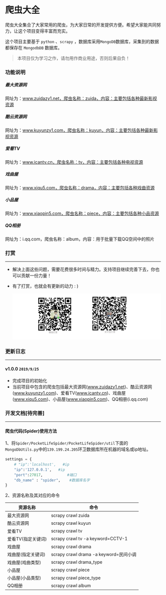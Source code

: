 # 爬虫大全

爬虫大全集合了大家常用的爬虫，为大家日常的开发提供方便。希望大家能共同努力，让这个项目变得丰富而充实。

这个项目主要基于 ```python``` 、```scrapy``` ，数据库采用```MongoDB```数据库，采集到的数据都保存在 ```MongodbDB``` 数据库。

> 本项目仅为学习之作，请勿用作商业用途，否则后果自负！

### 功能说明

##### 最大资源网

网址为：www.zuidazy1.net，爬虫名称：zuida，内容：主要包括各种最新影视资源

##### 酷云资源网

网址为：www.kuyunzy1.com，爬虫名称：kuyun，内容：主要包括各种最新影视资源

##### 爱看TV

网址为：www.icantv.cn，爬虫名称：tv，内容：主要包括各种电视资源

##### 戏曲屋

网址为：www.xiqu5.com，爬虫名称：drama，内容：主要包括各种戏曲资源

##### 小品屋

网址为：www.xiaopin5.com，爬虫名称：piece，内容：主要包括各种小品资源

##### QQ相册

网址为：i.qq.com，爬虫名称：album，内容：用于批量下载QQ空间中的照片

### 打赏

------

- 解决上面这些问题，需要花费很多时间与精力。支持项目继续完善下去，你也可以贡献一份力量！

- 有了打赏，也就会有更新的动力 : )

  ![](image/5.jpg)

### 更新日志

------

#### v1.0.0 `2019/9/25`

- 完成项目的初始化
- 当前项目中包含的爬虫包括最大资源网(www.zuidazy1.net)、酷云资源网(www.kuyunzy1.com)、爱看TV(www.icantv.cn)、戏曲屋(www.xiqu5.com)、小品屋(www.xiaopin5.com)、QQ相册(i.qq.com)

### 开发文档[待完善]

------

#### 爬虫代码(Spider)使用方法

1、将```Spider/PocketLifeSpider/PocketLifeSpider/util```下面的```MongoDbUtils.py```中的```139.199.24.205```环卫数据库所在机器的域名或ip地址。

```python
settings = {
    # "ip":'localhost',   #ip
    "ip":'127.0.0.1',   #ip
    "port":27017,           #端口
    "db_name" : "spider",    #数据库名字
}
```

2、资源名称及其对应的命令

| 资源名称           | 命令                                   |
| ------------------ | -------------------------------------- |
| 最大资源网         | scrapy crawl zuida                     |
| 酷云资源网         | scrapy crawl kuyun                     |
| 爱看TV             | scrapy crawl tv                        |
| 爱看TV(指定关键词) | scrapy crawl tv -a keyword=CCTV-1      |
| 戏曲屋             | scrapy crawl drama                     |
| 戏曲屋(指定关键词) | scrapy crawl drama -a keyword=民间小调 |
| 戏曲屋(戏曲类型)   | scrapy crawl drama_type                |
| 小品屋             | scrapy crawl piece                     |
| 小品屋(小品类型)   | scrapy crawl piece_type                |
| QQ相册             | scrapy crawl album                     |